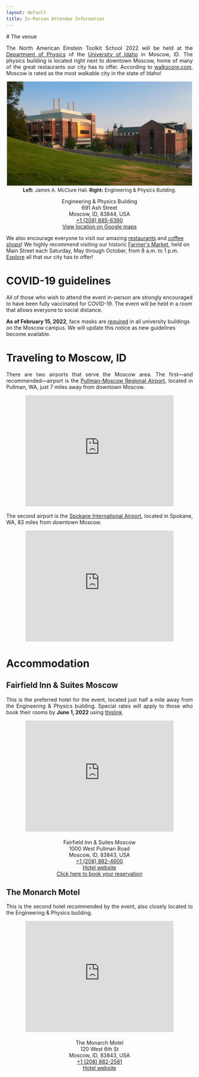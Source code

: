 ```yaml
---
layout: default
title: In-Person Attendee Information
---
```


<div class="container-fluid" markdown="1">
# The venue

<p style='text-align: justify;'>
The North American Einstein Toolkit School 2022 will be held at the <a
href="https://www.uidaho.edu/sci/physics">Department of Physics</a> of
the <a href="https://www.uidaho.edu">University of Idaho</a> in Moscow,
ID. The physics building is located right next to downtown Moscow, home
of many of the great restaurants our city has to offer. According to <a
href="https://www.walkscore.com/ID/">walkscore.com</a>, Moscow is rated
as the most walkable city in the state of Idaho!
</p>

<p style='text-align: center;'>
<img src="images/uidaho_physics_building.jpg" alt="Physics and engineering building at the University of Idaho" width="500">
<br>
<font size="2"><strong>Left:</strong> James A. McClure Hall. <strong>Right:</strong> Engineering & Physics Building.</font>
</p>

<p style='text-align: center;'>
Engineering & Physics Building
<br>
691 Ash Street
<br>
Moscow, ID, 83844, USA
<br>
<a href="tel:+12088856380">+1 (208) 885-6380</a>
<br>
<a href="https://goo.gl/maps/xV8GpXfB8fFo2FMt6">View location on Google maps</a>
</p>

We also encourage everyone to visit our amazing <a
href="https://visitmoscowid.com/eat-and-drink/restaurants/">restaurants</a>
and <a href="https://visitmoscowid.com/eat-and-drink/coffee-shops/">coffee
shops</a>! We highly recommend visiting our historic
<a href="https://visitmoscowid.com/see-and-do/farmers-market/">Farmer's Market</a>,
held on Main Street each Saturday, May through October, from 8 a.m. to 1
p.m. <a href="https://visitmoscowid.com/see-and-do/">Explore</a> all that our
city has to offer!

# COVID-19 guidelines

All of those who wish to attend the event in-person are strongly
encouraged to have been fully vaccinated for COVID-19. The event will be
held in a room that allows everyone to social distance.

<strong>As of February 15, 2022</strong>, face masks are <u>required</u>
in all university buildings on the Moscow campus. We will update this
notice as new guidelines become available.

# Traveling to Moscow, ID

<p style='text-align: justify;'>
There are two airports that serve the Moscow area. The
first—and recommended—airport is the <a
href="http://www.flypuw.com">Pullman-Moscow Regional Airport</a>,
located in Pullman, WA, just 7 miles away from downtown Moscow.
</p>

<p style='text-align: center;'>
<iframe src="https://www.google.com/maps/embed?pb=!1m28!1m12!1m3!1d43742.71101940141!2d-117.09284651924095!3d46.746770622960916!2m3!1f0!2f0!3f0!3m2!1i1024!2i768!4f13.1!4m13!3e0!4m5!1s0x549f87c9fd811bf7%3A0x70b37b770a753b22!2sPullman-Moscow%20Regional%20Airport%2C%203200%20Airport%20Complex%20North%2C%20Pullman%2C%20WA%2099163!3m2!1d46.744357199999996!2d-117.11412709999999!4m5!1s0x54a0279c33f11ad1%3A0xed78e077b5f09bbe!2sS%20Main%20St%2C%20Moscow%2C%20ID%2083843!3m2!1d46.723141899999995!2d-117.0014248!5e0!3m2!1sen!2sus!4v1644906168608!5m2!1sen!2sus" width="400" height="300" style="border:0;" allowfullscreen="" loading="lazy"></iframe>
</p>

<p style='text-align: justify;'>
The second airport is the <a href="https://spokaneairports.net">Spokane
International Airport</a>, located in Spokane, WA, 83 miles from downtown
Moscow.
</p>

<p style='text-align: center;'>
<iframe src="https://www.google.com/maps/embed?pb=!1m28!1m12!1m3!1d694130.4249222663!2d-117.74129834452323!3d47.188263390296314!2m3!1f0!2f0!3f0!3m2!1i1024!2i768!4f13.1!4m13!3e6!4m5!1s0x549e16254e306331%3A0x70cd8b086ddc8e08!2sspokane%20international%20airport!3m2!1d47.6212063!2d-117.5333721!4m5!1s0x54a0279c33f11ad1%3A0xed78e077b5f09bbe!2sS%20Main%20St%2C%20Moscow%2C%20ID%2083843!3m2!1d46.723141899999995!2d-117.0014248!5e0!3m2!1sen!2sus!4v1644906479971!5m2!1sen!2sus" width="400" height="300" style="border:0;" allowfullscreen="" loading="lazy"></iframe>
</p>

# Accommodation

## Fairfield Inn & Suites Moscow

<p style='text-align: justify;'>
This is the preferred hotel for the event, located just half a mile away
from the Engineering & Physics building. Special rates will apply to those who
book their rooms by <strong>June 1, 2022</strong> using <a href="https://www.marriott.com/event-reservations/reservation-link.mi?id=1647978841560&key=GRP&app=resvlink">thislink</a>.
</p>

<p style='text-align: center;'>
<iframe src="https://www.google.com/maps/embed?pb=!1m28!1m12!1m3!1d2734.6854490402184!2d-117.01395578431267!3d46.73166535599744!2m3!1f0!2f0!3f0!3m2!1i1024!2i768!4f13.1!4m13!3e2!4m5!1s0x54a0278090f1ff65%3A0x245d1725bc0c141b!2sFairfield%20Inn%20%26%20Suites%20by%20Marriott%20Moscow%2C%201000%20W%20Pullman%20Rd%2C%20Moscow%2C%20ID%2083843!3m2!1d46.7339139!2d-117.01410759999999!4m5!1s0x54a02786789997e3%3A0x14dbc079d02d50c4!2sUniversity%20of%20Idaho%20Department%20of%20Physics%2C%20691%20Ash%20St%2C%20Moscow%2C%20ID%2083844%2C%20United%20States!3m2!1d46.7293333!2d-117.00966489999999!5e0!3m2!1sen!2sus!4v1644907163377!5m2!1sen!2sus" width="400" height="300" style="border:0;" allowfullscreen="" loading="lazy"></iframe>
<br><br>
Fairfield Inn & Suites Moscow
<br>
1000 West Pullman Road
<br>
Moscow, ID, 83843, USA
<br>
<a href="tel:+12088824600">+1 (208) 882-4600</a>
<br>
<a href="https://www.marriott.com/hotels/travel/puwfi-fairfield-inn-and-suites-moscow/">Hotel website</a>
<br>
<a href="https://www.marriott.com/event-reservations/reservation-link.mi?id=1647978841560&key=GRP&app=resvlink">Click here to book your reservation</a>
</p>

## The Monarch Motel

<p style='text-align: justify;'>
This is the second hotel recommended by the event, also closely located to the
Engineering & Physics building.
</p>

<p style='text-align: center;'>
<iframe src="https://www.google.com/maps/embed?pb=!1m28!1m12!1m3!1d2734.7762150444073!2d-117.00819163421848!3d46.729875256119236!2m3!1f0!2f0!3f0!3m2!1i1024!2i768!4f13.1!4m13!3e2!4m5!1s0x54a02778e787eaff%3A0xf3b95ed587c7e73!2sThe%20Monarch%20Motel%2C%20West%206th%20Street%2C%20Moscow%2C%20ID!3m2!1d46.730226599999995!2d-117.00231749999999!4m5!1s0x54a02786789997e3%3A0x14dbc079d02d50c4!2sUniversity%20of%20Idaho%20Department%20of%20Physics%2C%20691%20Ash%20St%2C%20Moscow%2C%20ID%2083844%2C%20United%20States!3m2!1d46.7293333!2d-117.00966489999999!5e0!3m2!1sen!2sus!4v1648840294677!5m2!1sen!2sus" width="400" height="300" style="border:0;" allowfullscreen="" loading="lazy" referrerpolicy="no-referrer-when-downgrade"></iframe>
<br><br>
The Monarch Motel
<br>
120 West 6th St
<br>
Moscow, ID, 83843, USA
<br>
<a href="tel:+12088822581">+1 (208) 882-2581</a>
<br>
<a href="https://moscowmonarch.com/">Hotel website</a>
</p>

</div>
